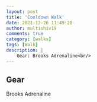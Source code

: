 ```yaml
---
layout: post
title: 'Cooldown Walk'
date: 2021-12-26 11:49:20
author: multishiv19
comments: true
category: [walks]
tags: [Walk]
description: |
    Gear: Brooks Adrenaline<br/>
---
```


## Gear
Brooks Adrenaline



<div width='100%' class='strava-embed-placeholder' data-embed-type='activity' data-embed-id='6431515782'></div>
<script src='https://strava-embeds.com/embed.js'></script>
